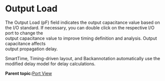# Output Load

The Output Load \(pF\) field indicates the output capacitance value based on<br /> the I/O standard. If necessary, you can double click on the respective I/O port to change the<br /> output capacitance value to improve timing definition and analysis. Output capacitance affects<br /> output propagation delay.

SmartTime, Timing-driven layout, and Backannotation automatically use the<br /> modified delay model for delay calculations.

**Parent topic:**[Port View](GUID-BE73F42C-362C-4EB2-890D-D55CE5F53A88.md)

